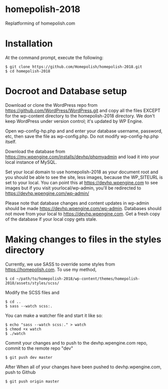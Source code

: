 # homepolish-2018
Replatforming of homepolish.com

# Installation

At the command prompt, execute the following:
```
$ git clone https://github.com/Homepolish/homepolish-2018.git
$ cd homepolish-2018
```

# Docroot and Database setup

Download or clone the WordPress repo from https://github.com/WordPress/WordPress.git and copy all the files EXCEPT for the wp-content directory to the homepolish-2018 directory. We don't keep WordPress under version control; it's updated by WP Engine.

Open wp-config-hp.php and and enter your database username, password, etc, then save the file as wp-config.php. Do not modify wp-config-hp.php itself.

Download the database from https://my.wpengine.com/installs/devhp/phpmyadmin and load it into your local instance of MySQL.

Set your local domain to use homepolish-2018 as your document root and you should be able to see the site, less images, because the WP_SITEURL is set to your local. You can point this at https://devhp.wpengine.com to see images but if you visit yourlocal/wp-admin, you'll be redirected to https://devhp.wpengine.com/wp-admin/

Please note that database changes and content updates in wp-admin should be made https://devhp.wpengine.com/wp-admin. Databases should not move from your local to https://devhp.wpengine.com. Get a fresh copy of the database if your local copy gets stale.

# Making changes to files in the styles directory

Currently, we use SASS to override some styles from https://homepolish.com. To use my method, 

```
$ cd ~/path/to/homepolish-2018/wp-content/themes/homepolish-2018/assets/styles/scss/
``` 

Modify the SCSS files and 

```
$ cd ..
$ sass --watch scss:.
```

You can make a watcher file and start it like so:

```
$ echo "sass --watch scss:." > watch
$ chmod +x watch
$ ./watch
```

Commit your changes and to push to the devhp.wpengine.com repo, commit to the remote repo "dev"

```
$ git push dev master
```

After When all of your changes have been pushed to devhp.wpengine.com, push to Github

```
$ git push origin master
```